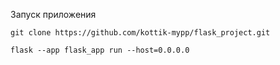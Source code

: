Запуск приложения

`git clone https://github.com/kottik-mypp/flask_project.git`

`flask --app flask_app run --host=0.0.0.0`

